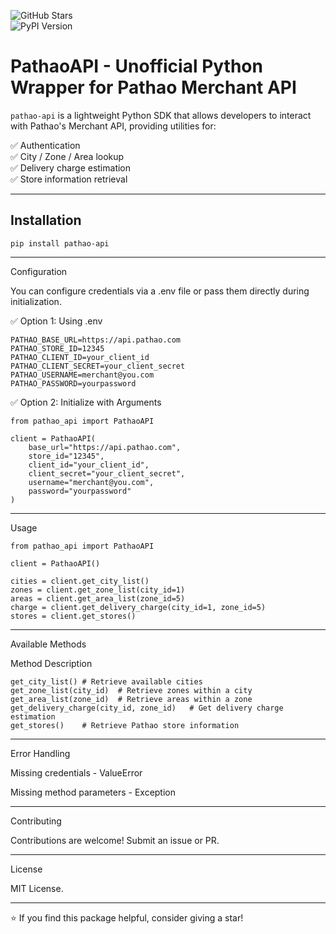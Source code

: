 ![GitHub Stars](https://img.shields.io/github/stars/Muktadirul675/pathao-api?style=social)  
![PyPI Version](https://img.shields.io/pypi/v/pathao-api)  

# PathaoAPI - Unofficial Python Wrapper for Pathao Merchant API

`pathao-api` is a lightweight Python SDK that allows developers to interact with Pathao's Merchant API, providing utilities for:

✅ Authentication  
✅ City / Zone / Area lookup  
✅ Delivery charge estimation  
✅ Store information retrieval

---

## Installation

```
pip install pathao-api
```

---

Configuration

You can configure credentials via a .env file or pass them directly during initialization.

✅ Option 1: Using .env
```
PATHAO_BASE_URL=https://api.pathao.com
PATHAO_STORE_ID=12345
PATHAO_CLIENT_ID=your_client_id
PATHAO_CLIENT_SECRET=your_client_secret
PATHAO_USERNAME=merchant@you.com
PATHAO_PASSWORD=yourpassword
```
✅ Option 2: Initialize with Arguments

```
from pathao_api import PathaoAPI

client = PathaoAPI(
    base_url="https://api.pathao.com",
    store_id="12345",
    client_id="your_client_id",
    client_secret="your_client_secret",
    username="merchant@you.com",
    password="yourpassword"
)
```

---

Usage

```
from pathao_api import PathaoAPI

client = PathaoAPI()

cities = client.get_city_list()
zones = client.get_zone_list(city_id=1)
areas = client.get_area_list(zone_id=5)
charge = client.get_delivery_charge(city_id=1, zone_id=5)
stores = client.get_stores()
```

---

Available Methods

Method	Description

```
get_city_list()	# Retrieve available cities
get_zone_list(city_id)	# Retrieve zones within a city
get_area_list(zone_id)	# Retrieve areas within a zone
get_delivery_charge(city_id, zone_id)	# Get delivery charge estimation
get_stores()	# Retrieve Pathao store information
```

---

Error Handling

Missing credentials - ValueError

Missing method parameters - Exception



---

Contributing

Contributions are welcome! Submit an issue or PR.


---

License

MIT License.


---

⭐ If you find this package helpful, consider giving a star!